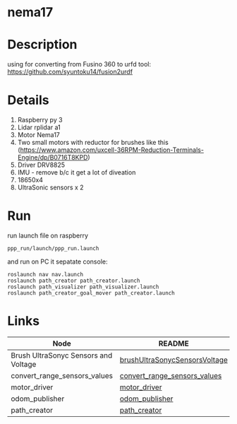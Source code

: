 # nema17

# Description


using for converting from Fusino 360 to urfd tool: https://github.com/syuntoku14/fusion2urdf


# Details

1) Raspberry py 3<br>
2) Lidar rplidar a1<br>
3) Motor Nema17<br>
4) Two small motors with reductor for brushes like this (https://www.amazon.com/uxcell-36RPM-Reduction-Terminals-Engine/dp/B0716T8KPD)<br>
5) Driver DRV8825<br>
6) IMU - remove b/c it get a lot of diveation<br>
7) 18650x4<br>
8) UltraSonic sensors x 2


# Run
run launch file on raspberry<br>
```
ppp_run/launch/ppp_run.launch 
```
and run on PC it sepatate console:
```
roslaunch nav nav.launch 
roslaunch path_creator path_creator.launch 
roslaunch path_visualizer path_visualizer.launch 
roslaunch path_creator_goal_mover path_creator.launch
```


# Links

| Node | README |
| ------ | ------ |
| Brush UltraSonyc Sensors and Voltage | [brushUltraSonycSensorsVoltage](brushUltraSonycSensorsVoltage) |
| convert_range_sensors_values | [convert_range_sensors_values](convert_range_sensors_values) |
| motor_driver | [motor_driver](motor_driver) |
| odom_publisher | [odom_publisher](odom_publisher) |
| path_creator | [path_creator](path_creator) |

